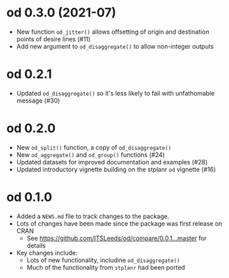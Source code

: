 # od 0.3.0 (2021-07)

* New function `od_jitter()` allows offsetting of origin and destination points of desire lines (#11)
* Add new argument to `od_disaggregate()` to allow non-integer outputs

# od 0.2.1

* Updated `od_disaggregate()` so it's less likely to fail with unfathomable message (#30)

# od 0.2.0

* New `od_split()` function, a copy of `od_disaggregate()`
* New `od_aggregate()` and `od_group()` functions (#24)
* Updated datasets for improved documentation and examples (#28)
* Updated introductory vignette building on the stplanr `od` vignette (#16)

# od 0.1.0

* Added a `NEWS.md` file to track changes to the package.
* Lots of changes have been made since the package was first release on CRAN
  * See https://github.com/ITSLeeds/od/compare/0.0.1...master for details
* Key changes include:
  * Lots of new functionality, includine `od_disaggregate()`
  * Much of the functionality from `stplanr` had been ported

